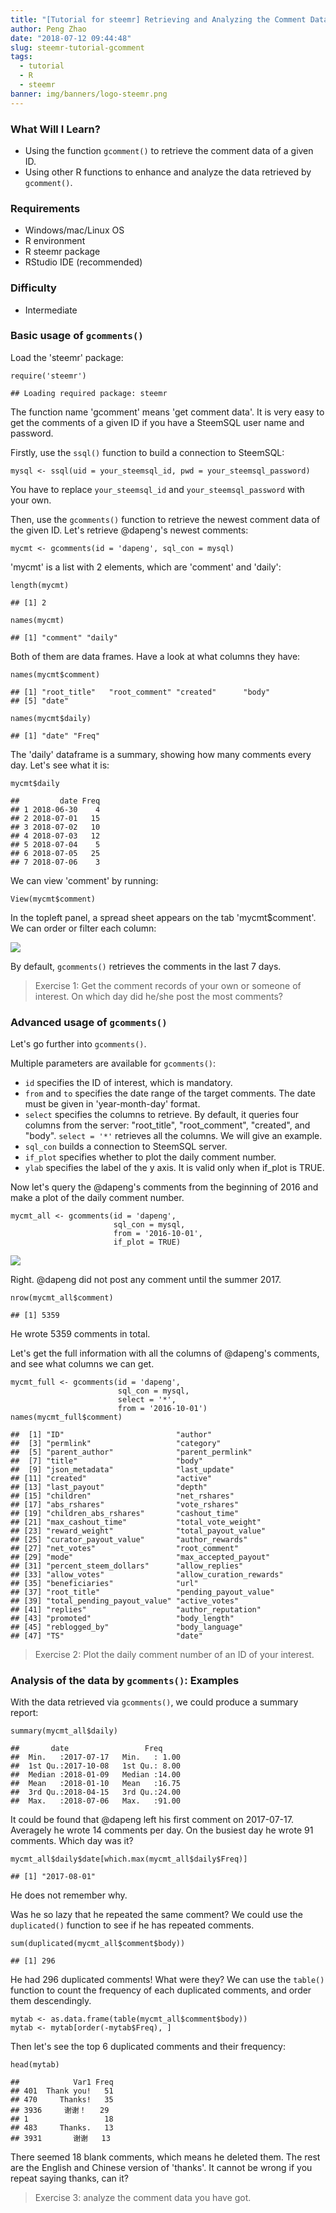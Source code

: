 ```yaml
---
title: "[Tutorial for steemr] Retrieving and Analyzing the Comment Data"
author: Peng Zhao
date: "2018-07-12 09:44:48"
slug: steemr-tutorial-gcomment
tags: 
  - tutorial
  - R
  - steemr
banner: img/banners/logo-steemr.png
---
```


### What Will I Learn?

-   Using the function `gcomment()` to retrieve the comment data of a given ID.
-   Using other R functions to enhance and analyze the data retrieved by `gcomment()`.

<!--more-->

### Requirements

-   Windows/mac/Linux OS
-   R environment
-   R steemr package
-   RStudio IDE (recommended)

### Difficulty

-   Intermediate

### Basic usage of `gcomments()`

Load the 'steemr' package:

    require('steemr')
    
    ## Loading required package: steemr

The function name 'gcomment' means 'get comment data'. It is very easy to get the comments of a given ID if you have a SteemSQL user name and password.

Firstly, use the `ssql()` function to build a connection to SteemSQL:

    mysql <- ssql(uid = your_steemsql_id, pwd = your_steemsql_password)

You have to replace `your_steemsql_id` and `your_steemsql_password` with your own.

Then, use the `gcomments()` function to retrieve the newest comment data of the given ID. Let's retrieve @dapeng's newest comments:

    mycmt <- gcomments(id = 'dapeng', sql_con = mysql)

'mycmt' is a list with 2 elements, which are 'comment' and 'daily':

    length(mycmt)
    
    ## [1] 2
    
    names(mycmt)
    
    ## [1] "comment" "daily"

Both of them are data frames. Have a look at what columns they have:

    names(mycmt$comment)
    
    ## [1] "root_title"   "root_comment" "created"      "body"        
    ## [5] "date"
    
    names(mycmt$daily)
    
    ## [1] "date" "Freq"

The 'daily' dataframe is a summary, showing how many comments every day. Let's see what it is:

    mycmt$daily
    
    ##         date Freq
    ## 1 2018-06-30    4
    ## 2 2018-07-01   15
    ## 3 2018-07-02   10
    ## 4 2018-07-03   12
    ## 5 2018-07-04    5
    ## 6 2018-07-05   25
    ## 7 2018-07-06    3

We can view 'comment' by running:

    View(mycmt$comment)

In the topleft panel, a spread sheet appears on the tab 'mycmt$comment'. We can order or filter each column:

<img src="https://github.com/pzhaonet/steemr-book/raw/master/img/gcomments-1.gif" style="display: block; margin: auto;" />

By default, `gcomments()` retrieves the comments in the last 7 days.

> Exercise 1: Get the comment records of your own or someone of interest. On which day did he/she post the most comments?

### Advanced usage of `gcomments()`

Let's go further into `gcomments()`.

Multiple parameters are available for `gcomments()`:

-   `id` specifies the ID of interest, which is mandatory.
-   `from` and `to` specifies the date range of the target comments. The date must be given in 'year-month-day' format.
-   `select` specifies the columns to retrieve. By default, it queries four columns from the server: "root\_title", "root\_comment", "created", and "body". `select = '*'` retrieves all the columns. We will give an example.
-   `sql_con` builds a connection to SteemSQL server.
-   `if_plot` specifies whether to plot the daily comment number.
-   `ylab` specifies the label of the y axis. It is valid only when if\_plot is TRUE.

Now let's query the @dapeng's comments from the beginning of 2016 and make a plot of the daily comment number.

    mycmt_all <- gcomments(id = 'dapeng', 
                           sql_con = mysql, 
                           from = '2016-10-01', 
                           if_plot = TRUE)
    

<img src="https://github.com/pzhaonet/steemr-book/raw/master/img/gcomments-1-1.png" style="display: block; margin: auto;" />

Right. @dapeng did not post any comment until the summer 2017.


    nrow(mycmt_all$comment)
    
    ## [1] 5359

He wrote 5359 comments in total.

Let's get the full information with all the columns of @dapeng's comments, and see what columns we can get.

    mycmt_full <- gcomments(id = 'dapeng', 
                            sql_con = mysql, 
                            select = '*', 
                            from = '2016-10-01')
    names(mycmt_full$comment)

    ##  [1] "ID"                         "author"                    
    ##  [3] "permlink"                   "category"                  
    ##  [5] "parent_author"              "parent_permlink"           
    ##  [7] "title"                      "body"                      
    ##  [9] "json_metadata"              "last_update"               
    ## [11] "created"                    "active"                    
    ## [13] "last_payout"                "depth"                     
    ## [15] "children"                   "net_rshares"               
    ## [17] "abs_rshares"                "vote_rshares"              
    ## [19] "children_abs_rshares"       "cashout_time"              
    ## [21] "max_cashout_time"           "total_vote_weight"         
    ## [23] "reward_weight"              "total_payout_value"        
    ## [25] "curator_payout_value"       "author_rewards"            
    ## [27] "net_votes"                  "root_comment"              
    ## [29] "mode"                       "max_accepted_payout"       
    ## [31] "percent_steem_dollars"      "allow_replies"             
    ## [33] "allow_votes"                "allow_curation_rewards"    
    ## [35] "beneficiaries"              "url"                       
    ## [37] "root_title"                 "pending_payout_value"      
    ## [39] "total_pending_payout_value" "active_votes"              
    ## [41] "replies"                    "author_reputation"         
    ## [43] "promoted"                   "body_length"               
    ## [45] "reblogged_by"               "body_language"             
    ## [47] "TS"                         "date"

> Exercise 2: Plot the daily comment number of an ID of your interest.

### Analysis of the data by `gcomments()`: Examples

With the data retrieved via `gcomments()`, we could produce a summary report:

    summary(mycmt_all$daily)
    
    ##       date                 Freq      
    ##  Min.   :2017-07-17   Min.   : 1.00  
    ##  1st Qu.:2017-10-08   1st Qu.: 8.00  
    ##  Median :2018-01-09   Median :14.00  
    ##  Mean   :2018-01-10   Mean   :16.75  
    ##  3rd Qu.:2018-04-15   3rd Qu.:24.00  
    ##  Max.   :2018-07-06   Max.   :91.00

It could be found that @dapeng left his first comment on 2017-07-17. Averagely he wrote 14 comments per day. On the busiest day he wrote 91 comments. Which day was it?

    mycmt_all$daily$date[which.max(mycmt_all$daily$Freq)]
    
    ## [1] "2017-08-01"

He does not remember why.

Was he so lazy that he repeated the same comment? We could use the `duplicated()` function to see if he has repeated comments.

    sum(duplicated(mycmt_all$comment$body))
    
    ## [1] 296

He had 296 duplicated comments! What were they? We can use the `table()` function to count the frequency of each duplicated comments, and order them descendingly.

    mytab <- as.data.frame(table(mycmt_all$comment$body))
    mytab <- mytab[order(-mytab$Freq), ]

Then let's see the top 6 duplicated comments and their frequency:

    head(mytab)
    
    ##            Var1 Freq
    ## 401  Thank you!   51
    ## 470     Thanks!   35
    ## 3936     谢谢！   29
    ## 1                 18
    ## 483     Thanks.   13
    ## 3931       谢谢   13

There seemed 18 blank comments, which means he deleted them. The rest are the English and Chinese version of 'thanks'. It cannot be wrong if you repeat saying thanks, can it?

> Exercise 3: analyze the comment data you have got.

